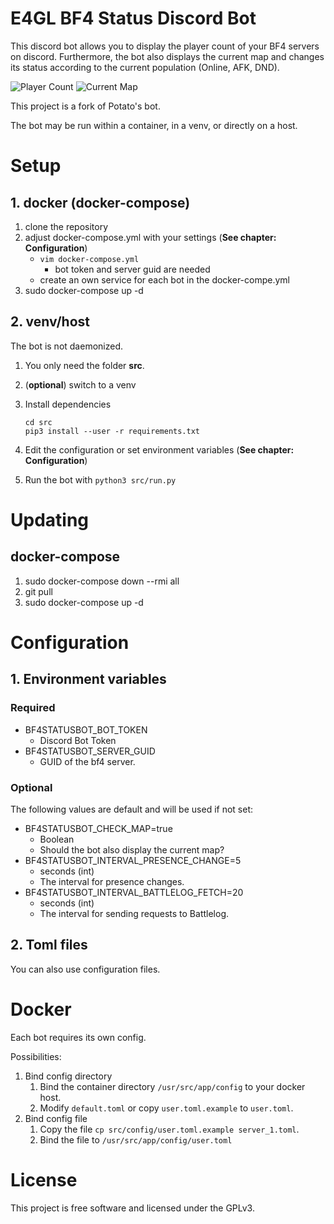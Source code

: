 # E4GL BF4 Status Discord Bot
This discord bot allows you to display the player count of your BF4 servers on discord.
 Furthermore, the bot also displays the current map and changes its status according to the current population (Online, AFK, DND).

![Player Count](https://i.imgur.com/nkDYLh7.png "Player Count")
![Current Map](https://imgur.com/tQ2HCAN.png "Current Map")

This project is  a fork of Potato's bot.

The bot may be run within a container, in a venv, or directly on a host.


# Setup
## 1. docker (docker-compose)
 1. clone the repository
 2. adjust docker-compose.yml with your settings
    (**See chapter: Configuration**)
    - `vim docker-compose.yml`
        * bot token and server guid are needed
    - create an own service for each bot in the docker-compe.yml
 3. sudo docker-compose up -d
 
## 2. venv/host
The bot is not daemonized.
 
1. You only need the folder **src**.
2. (**optional**) switch to a venv
3. Install dependencies
   ```
   cd src
   pip3 install --user -r requirements.txt
   ```
4. Edit the configuration or set environment variables
   (**See chapter: Configuration**)

5. Run the bot with ``python3 src/run.py``
  
 
# Updating
## docker-compose
1. sudo docker-compose down --rmi all
2. git pull
3. sudo docker-compose up -d

 
# Configuration
## 1. Environment variables
### Required
- BF4STATUSBOT_BOT_TOKEN
    - Discord Bot Token
- BF4STATUSBOT_SERVER_GUID
    - GUID of the bf4 server.
    
 ### Optional
The following values are default and will be used if not set:
- BF4STATUSBOT_CHECK_MAP=true
    - Boolean
    - Should the bot also display the current map?
- BF4STATUSBOT_INTERVAL_PRESENCE_CHANGE=5
    - seconds (int)
    - The interval for presence changes.
- BF4STATUSBOT_INTERVAL_BATTLELOG_FETCH=20
    - seconds (int)
    - The interval for sending requests to Battlelog.
    
## 2. Toml files
You can also use configuration files.
# Docker
Each bot requires its own config.

Possibilities:
1. Bind config directory
    1. Bind the container directory ``/usr/src/app/config`` to your docker host.
    2. Modify ``default.toml`` or copy ``user.toml.example`` to ``user.toml``.
2. Bind config file
    1. Copy the file ``cp src/config/user.toml.example server_1.toml``.
    2. Bind the file to ``/usr/src/app/config/user.toml`` 

# License
This project is free software and licensed under the GPLv3.
